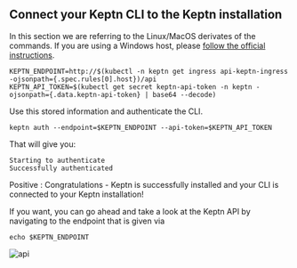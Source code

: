 ## Connect your Keptn CLI to the Keptn installation

In this section we are referring to the Linux/MacOS derivates of the commands. If you are using a Windows host, please [follow the official instructions](https://keptn.sh/docs/0.7.0/operate/install/#5-authenticate-keptn-cli).

<!-- command -->
```
KEPTN_ENDPOINT=http://$(kubectl -n keptn get ingress api-keptn-ingress -ojsonpath={.spec.rules[0].host})/api
KEPTN_API_TOKEN=$(kubectl get secret keptn-api-token -n keptn -ojsonpath={.data.keptn-api-token} | base64 --decode)
```

Use this stored information and authenticate the CLI.

<!-- command -->
```
keptn auth --endpoint=$KEPTN_ENDPOINT --api-token=$KEPTN_API_TOKEN
```

That will give you:
```
Starting to authenticate
Successfully authenticated
```

Positive
: Congratulations - Keptn is successfully installed and your CLI is connected to your Keptn installation!

If you want, you can go ahead and take a look at the Keptn API by navigating to the endpoint that is given via

<!-- debug -->
```
echo $KEPTN_ENDPOINT
```

![api](./assets/keptn-api.png)